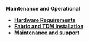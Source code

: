 <strong>Maintenance and Operational<strong>

<ul>      
<li>
<a href="/articles/98_maintenance_and_operational/Hardware/README.md">Hardware Requirements</a></li>
<li>  
<a href="/articles/98_maintenance_and_operational/Installations/README.md">Fabric and TDM Installation</a>
</li>
<li>  
<a href="/articles/98_maintenance_and_operational/Maintenance/K2view - Maintenance and Support.pdf">Maintenance and support
</li>
</ul>


